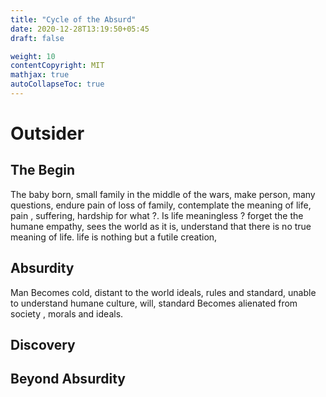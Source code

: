 ```yaml
---
title: "Cycle of the Absurd"
date: 2020-12-28T13:19:50+05:45
draft: false

weight: 10
contentCopyright: MIT
mathjax: true
autoCollapseToc: true
---
```


# Outsider
## The Begin
The baby born, small family in the middle of the wars, make person, many questions, endure pain of loss of family, contemplate the meaning of life, pain , suffering,  hardship for what ?. Is life meaningless ? forget the the humane empathy, sees the world as it is,  understand that there is no true meaning of life. life is nothing but a futile creation, 

## Absurdity

Man Becomes cold, distant to the world ideals, rules and standard, unable to understand humane culture, will, standard Becomes alienated from society , morals and ideals. 

## Discovery

## Beyond Absurdity